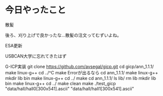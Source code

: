 # 今日やったこと
散髪

後ろ、刈り上げで良かったな...散髪の注文ってむずいよね。

ESA更新

USBCAN大学に忘れてきたはず

G-ICP実装
git clone https://github.com/avsegal/gicp.git
cd gicp/ann_1.1.1/
make linux-g++
cd ../^C
make
Errorが出るなら
cd ann_1.1.1/
make linux-g++
mkdir lib bin
make linux-g++
 cd ../
 make
cd ann_1.1.1/
ls lib/
rm lib
mkdir lib bin
make linux-g++
cd ../
make clean
make 
./test_gicp "data/hall/hall0[300x541].ascii" "data/hall/hall1[300x541].ascii"




